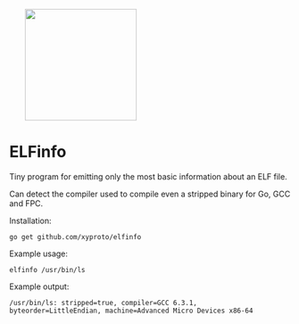 <a href="https://github.com/xyproto/elfinfo"><img src="https://raw.githubusercontent.com/xyproto/elfinfo/master/web/elfinfo.png" style="margin-left: 2em" width="200px"></a>

# ELFinfo

Tiny program for emitting only the most basic information about an ELF file.

Can detect the compiler used to compile even a stripped binary for Go, GCC and FPC.

Installation:

    go get github.com/xyproto/elfinfo

Example usage:

    elfinfo /usr/bin/ls

Example output:

    /usr/bin/ls: stripped=true, compiler=GCC 6.3.1, byteorder=LittleEndian, machine=Advanced Micro Devices x86-64

